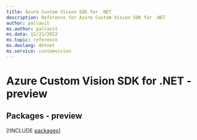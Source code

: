 ```yaml
---
title: Azure Custom Vision SDK for .NET
description: Reference for Azure Custom Vision SDK for .NET
author: pallavit
ms.author: pallavit
ms.data: 12/21/2022
ms.topic: reference
ms.devlang: dotnet
ms.service: customvision
---
```

# Azure Custom Vision SDK for .NET - preview
## Packages - preview
[!INCLUDE [packages](custom-vision-index.md)]